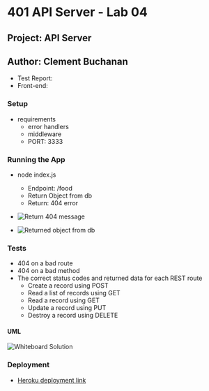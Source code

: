 # 401 API Server - Lab 04

## Project: API Server

## Author: Clement Buchanan

- Test Report:
-  Front-end: 

### Setup

- requirements
    - error handlers
    - middleware
    - PORT: 3333

### Running the App

- node index.js
  - Endpoint: /food
  - Return Object from db
  - Return: 404 error

- ![Return 404 message](/assets/404.png)
- ![Returned object from db](/assets/object%20from%20db.png)


### Tests

- 404 on a bad route
- 404 on a bad method
- The correct status codes and returned data for each REST route
  - Create a record using POST
  - Read a list of records using GET
  - Read a record using GET
  - Update a record using PUT
  - Destroy a record using DELETE

#### UML

![Whiteboard Solution](assets/APIServer.png)


### Deployment

  - [Heroku deployment link](https://cbuchanan-api-server.herokuapp.com/)
